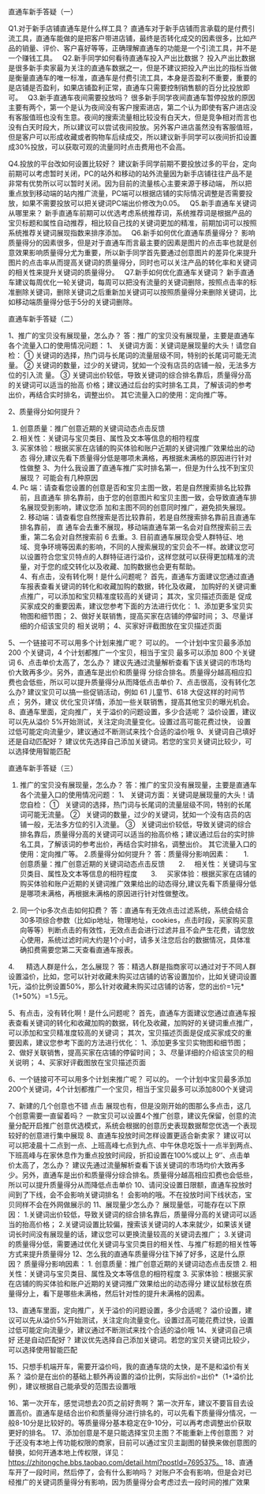 直通车新手答疑（一）

Q1.对于新手店铺直通车是什么样工具？
直通车对于新手店铺而言承载的是付费引流工具，直通车能做的是把客户带进店铺，最终是否转化成交的因素很多，比如产品的销量、评价、客户喜好等等，正确理解直通车的功能是一个引流工具，并不是一个赚钱工具。
 
Q2.新手同学如何看待直通车投入产出比数据？
投入产出比数据是很多新手卖家最为关注的直通车数据之一，但是不建议把投入产出比的指标当做是衡量直通车的唯一标准，直通车是付费引流工具，本身是否盈利不重要，重要的是店铺是否盈利，如果店铺盈利正常，直通车只需要控制销售额的百分比投放即可。
 
Q3.新手直通车夜间需要投放吗？
很多新手同学夜间直通车暂停投放的原因主要有两个，第一个是认为夜间没有客户搜索进店，第二个认为即使有客户进店没有客服值班也没有生意。夜间的搜索流量相比较没有白天大，但是竞争相对而言也没有白天时段大，所以建议可以尝试夜间投放。另外客户进店虽然没有客服值班，但是客户可以形成收藏或者购物车后续成交，所以建议新手同学可以夜间折扣设置成30%投放，可以获取可观的流量同时点击费用也不会高。

Q4.投放的平台改如何设置比较好？
建议新手同学前期不要投放过多的平台，定向前期可以考虑暂时关闭，PC的站外和移动的站外流量因为新手店铺往往产品不是非常有优势所以可以暂时关闭。因为目前的流量核心主要来源于移动端， 所以把重点放到移动端的站内推广流量，PC端可以根据店铺的实际情况调整是否需要投放，如果不需要投放可以把关键词PC端出价修改为0.05。
 
Q5.新手直通车关键词从哪里来？
新手直通车前期可以优选考虑系统推荐词，系统推荐词是根据产品的宝贝标题和属性自动推荐，相比较自己找的关键词更加的精准，前期加词可以按照系统推荐关键词展现指数来排序添加。
 
Q6.新手如何优化直通车质量得分？
影响质量得分的因素很多，但是对于直通车而言最主要的因素是图片的点击率也就是创意效果影响质量得分尤为重要，所以新手同学首先要通过创意图片的差异化来提升图片的点击率从而提高关键词的质量得分，同时也可以关注产品的转化率和关键词的相关性来提升关键词的质量得分。
 
Q7.新手如何优化直通车关键词？
新手直通车建议每周优化一轮关键词，每周可以把没有流量的关键词删除，按照点击率的标准删除关键词，删除关键词之后重新加关键词可以按照质量得分来删除关键词，比如移动端质量得分低于5分的关键词删除。

直通车新手答疑（二）

1、推广的宝贝没有展现量，怎么办？
答：推广的宝贝没有展现量，主要是直通车各个流量入口的使用情况问题： 1、 关键词方面：关键词是展现量的大头！请您自检： ① 关键词的选择，热门词与长尾词的流量层级不同，特别的长尾词可能无流量。 ② 关键词的数量，过少的关键词，犹如一个没有店员的店铺一般，无法多方位的引入流 量。 ③ 关键词出价较低，导致关键词的综合排名靠后，质量得分高的关键词可以适当的抬高 价格；建议通过后台的实时排名工具，了解该词的参考出价，再结合实时排名，调整出价。 其它流量入口的使用：定向推广等。


2、质量得分如何提升？
1. 创意质量：推广创意近期的关键词动态点击反馈 
2. 相关性：关键词与宝贝类目、属性及文本等信息的相符程度 
3. 买家体验：根据买家在店铺的购买体验和账户近期的关键词推广效果给出的动态 得分,建议先看下质量得分低是哪项未满格，再根据未满格的原因进行针对性做整
3、为什么我设置了直通车推广实时排名第一，但是为什么找不到宝贝展现？
可能会有几种原因
1. Pc 端：请查看您设置的创意是否和宝贝主图一致，若是自然搜索排名比较靠前，且直通车 排名靠前，由于您的创意图片和宝贝主图一致，会导致直通车排名展现受到影响，建议您添 加和主图不同的创意同时推广，避免损失展现。 2. 移动端：请查看您自然搜索是否比较靠前，若是自然搜索排名靠前且直通车排名靠前， 直 通车会去重不展现，移动端直通车第一名会对自然搜索前三去重，第二名会对自然搜索前 6 去重。3. 目前直通车展现会受人群特征、地域、竞争环境等因素的影响，不同的人搜索展现的宝贝会不一样。故建议您可以设置符合您宝贝特点的人群特征进行溢价，这样您就可以获得更加精准的流量，对于您的成交转化以及收藏、加购数据也会更有帮助。                       
4、有点击，没有转化啊！是什么问题呢？
首先，直通车方面建议您通过直通车报表查看关键词的转化和收藏加购的数据，转化及收藏， 加购好的关键词重点推广，可以添加和宝贝精准度较高的关键词； 其次，宝贝描述页面是 促成买家成交的重要因素，建议您参考下面的方法进行优化： 1、添加更多宝贝实物图和细节图； 2、做好关联销售，提高买家在店铺的停留时间； 3、尽量详细的介绍该宝贝的 相关说明； 4、买家好评截图放在宝贝描述页面

5、一个链接可不可以用多个计划来推广呢？
可以的。 一个计划中宝贝最多添加 200 个关键词，4 个计划都推广一个宝贝，相当于宝贝 最多可以添加 800 个关键词
6、点击单价太高了，怎么办？
建议先通过流量解析查看下该关键词的市场均价大致再多少。另外，直通车是出价和质量得 分综合排名。质量得分越高相应扣费也会低些，所以可以提升质量得分从而降低点击单价
7、点击很高，没有转化怎么办?
建议宝贝可以搞一些促销活动，例如 61 儿童节、618 大促这样的时间节点； 另外，建议 优化宝贝详情，添加一些关联销售，提高其他宝贝的曝光机会。
8、直通车里面，定向推广，关于溢价的问题设置，多少合适呢？
溢价设置，建议可以先从溢价 5%开始测试，关注定向流量变化。设置过高可能花费过快， 设置过低可能定向流量少，建议通过不断测试来找个合适的溢价哦
9、关键词自己填好 还是自动匹配好？
建议优先选择自己添加关键词。若您的宝贝关键词比较少，可以选择使用智能匹配

直通车新手答疑（三）
1. 推广的宝贝没有展现量，怎么办？
答：推广的宝贝没有展现量，主要是直通车各个流量入口的使用情况问题：
1、 关键词方面：关键词是展现量的大头！请您自检：
①   关键词的选择，热门词与长尾词的流量层级不同，特别的长尾词可能无流量。
②   关键词的数量，过少的关键词，犹如一个没有店员的店铺一般，无法多方位的引入流量。
③   关键词出价较低，导致关键词的综合排名靠后，质量得分高的关键词可以适当的抬高价格；建议通过后台的实时排名工具，了解该词的参考出价，再结合实时排名，调整出价。
其它流量入口的使用：定向推广等。
2.质量得分如何提升？
答：质量得分影响因素：
      1.     创意质量：推广创意近期的关键词动态点击反馈
      2.     相关性：关键词与宝贝类目、属性及文本等信息的相符程度
      3.     买家体验：根据买家在店铺的购买体验和账户近期的关键词推广效果给出的动态得分,建议先看下质量得分低是哪项未满格，再根据未满格的原因进行针对性做整改。

3. 同一个ip多次点击如何扣费？
答：直通车有无效点击过滤系统，系统会结合30多项综合参数（比如ip地址，物理地址，cookies，点击时段，买家购买意向等等）判断点击的有效性，无效点击会进行过滤并且不会产生花费，请您放心使用，系统过滤时间大约是1个小时，请多关注您后台的数据情况，具体准确扣费需要您第二天查看直通车报表。

4.      精选人群是什么，怎么展现？
答：精选人群是指商家可以通过对于不同人群设置溢价，比如，您可以针对收藏未购买过店铺的访客设置加价，比如关键词设置1元，溢价比例设置50%，那么针对收藏未购买过店铺的访客，您的出价=1元*（1+50%）=1.5元。

5、有点击，没有转化啊！是什么问题呢？
首先，直通车方面建议您通过直通车报表查看关键词的转化和收藏加购的数据，转化及收藏，加购好的关键词重点推广，可以添加和宝贝精准度较高的关键词； 其次，宝贝描述页面是促成买家成交的重要因素，建议您参考下面的方法进行优化： 1、添加更多宝贝实物图和细节图； 2、做好关联销售，提高买家在店铺的停留时间； 3、尽量详细的介绍该宝贝的相关说明； 4、买家好评截图放在宝贝描述页面

6、一个链接可不可以用多个计划来推广呢？
可以的。 一个计划中宝贝最多添加200个关键词，4个计划都推广一个宝贝，相当于宝贝最多可以添加800个关键词

7、新建的几个创意也不错 点击 展现也有，但是没刚开始的图那么多点击，这几个创意需要一直留着吗？
一款宝贝可以设置4个推广创意，建议先保留，创意的流量分配开启推广创意优选模式，系统会根据的创意历史表现数据帮您优选一个表现较好的创意进行集中展现
8、直通车投放时间怎样设置更适合新卖家？
建议可以可以把凌晨十二点到一点、上班高峰七点到九点、中午休息吃饭十一点半到两点、下班高峰与在家休息作为重点投放时间段，折扣设置在100%或以上
9‘’、点击单价太高了，怎么办？
建议先通过流量解析查看下该关键词的市场均价大致再多少。另外，直通车是出价和质量得分综合排名。质量得分越高相应扣费也会低些，所以可以提升质量得分从而降低点击单价
10、请问没设置日限额，直通车投放时间到了下线，会不会影响关键词排名！
会影响的哦。不在投放时间下线状态，宝贝同样不会在外网做展示的
11、展现量少怎么办？
展现量低，可能存在以下原因： 1.关键词出价较低，导致关键词的综合排名靠后，质量得分高的关键词可以适当的抬高价格； 2.关键词设置比较偏，搜索该关键词的人本来就少，如果该关键词长时间没有展现量的话，建议您可以更换流量较高的关键词去推广； 3.关键词的质量得分低，需要通过优化关键词与宝贝类目的相关性、与推广标题的相关性等方式来提升质量得分
12、怎么我的直通车质量得分往下掉了好多，这是什么原因？
质量得分影响因素： 1. 创意质量：推广创意近期的关键词动态点击反馈 2. 相关性：关键词与宝贝类目、属性及文本等信息的相符程度 3. 买家体验：根据买家在店铺的购买体验和账户近期的关键词推广效果给出的动态得分 建议鼠标放在质量得分上，看下是哪些未满格，然后针对性的提升未满格的因素。

13、直通车里面，定向推广，关于溢价的问题设置，多少合适呢？
溢价设置，建议可以先从溢价5%开始测试，关注定向流量变化。设置过高可能花费过快，设置过低可能定向流量少，建议通过不断测试来找个合适的溢价哦
14、关键词自己填好 还是自动匹配好？
建议优先选择自己添加关键词。若您的宝贝关键词比较少，可以选择使用智能匹配

15、只想手机端开车，需要开溢价吗，我的直通车烧的太快，是不是和溢价有关系？
溢价是在出价的基础上额外再设置的溢价比例，实际出价=出价*（1+溢价比例），建议根据自己能承受的范围去设置哦

16、第一次开车，感觉词想去20页之前好贵啊？
第一次开车，建议不要盲目去设置高价。直通车是结合出价和质量得分进行排名的，可以先看下质量得分情况，一般8-10分是比较好的。等质量得分基本稳定在9-10分，可以再考虑调整出价获取更好的排名。
17、添加创意是不是只能选择宝贝主图？不能重新上传创意图？
对于还没有本地上传功能权限的商家，目前可以通过宝贝主副图的替换来做创意图的替换，如何开通本地上传权限，详见：https://zhitongche.bbs.taobao.com/detail.html?postId=7695375。
18、直通车开了一段时间，然后停了，会有什么影响吗？
对账户不会有影响，但是会对已经推广的关键词质量得分有影响，因为质量得分会考虑过去一段时间的推广效果

